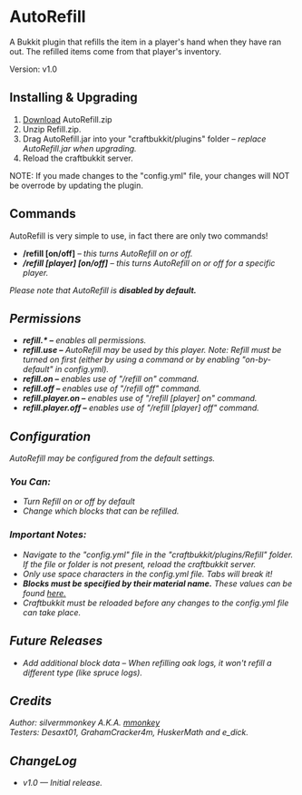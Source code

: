 <h1>AutoRefill</h1>
<p>A Bukkit plugin that refills the item in a player's hand when they have ran out. The refilled items come from that player's inventory.</p>
<p>Version: v1.0</p>

<h2>Installing & Upgrading</h2>
<ol>
  <li><a href="http://dev.bukkit.org/bukkit-plugins/refill/">Download</a> AutoRefill.zip</li>
  <li>Unzip Refill.zip.</li>
  <li>Drag AutoRefill.jar into your "craftbukkit/plugins" folder <em>&ndash; replace AutoRefill.jar when upgrading.</em></li>
  <li>Reload the craftbukkit server.</li>
</ol>
<p>NOTE: If you made changes to the "config.yml" file, your changes will NOT be overrode by updating the plugin.</p>

<h2>Commands</h2>
<p>AutoRefill is very simple to use, in fact there are only two commands!</p>
<ul>
  <li><b>/refill [on/off]</b> <em>&ndash; this turns AutoRefill on or off.<em></li>
  <li><b>/refill [player] [on/off]</b> <em>&ndash; this turns AutoRefill on or off for a specific player.<em></li>
</ul>
<p>Please note that AutoRefill is <b>disabled by default.</b></p>

<h2>Permissions</h2>
<ul>
  <li><b>refill.* &ndash;</b> enables all permissions.</li>
  <li><b>refill.use &ndash;</b> AutoRefill may be used by this player. <em>Note: Refill must be turned on first (either by using a command or by enabling "on-by-default" in config.yml).</em></li>
  <li><b>refill.on &ndash;</b> enables use of "/refill on" command.</li>
  <li><b>refill.off &ndash;</b> enables use of "/refill off" command.</li>
  <li><b>refill.player.on &ndash;</b> enables use of "/refill [player] on" command.</li>
  <li><b>refill.player.off &ndash;</b> enables use of "/refill [player] off" command.</li>
</ul>

<h2>Configuration</h2>
<p>AutoRefill may be configured from the default settings.</p>
<h3>You Can:</h3>
<ul>
  <li>Turn Refill on or off by default</li>
  <li>Change which blocks that can be refilled.</li>
</ul> 

<h3>Important Notes:</h3>
<ul>
  <li>Navigate to the "config.yml" file in the "craftbukkit/plugins/Refill" folder. If the file or folder is not present, reload the craftbukkit server.</li>
  <li>Only use space characters in the config.yml file. Tabs will break it!</li>
  <li><b>Blocks must be specified by their material name.</b> These values can be found <a href="http://jd.bukkit.org/dev/apidocs/org/bukkit/Material.html" target="_blank">here.</a></li>
  <li>Craftbukkit must be reloaded before any changes to the config.yml file can take place.</li>
</ul>

<h2>Future Releases</h2>
<ul>
   <li>Add additional block data &ndash; When refilling oak logs, it won't refill a different type (like spruce logs).</li>
</ul>

<h2>Credits</h2>
<p>Author: silvermmonkey A.K.A. <a href="http://forums.bukkit.org/members/mmonkey.90802399/">mmonkey</a><br>
Testers: Desaxt01, GrahamCracker4m, HuskerMath and e_dick.</p>

<h2>ChangeLog</h2>
<ul>
  <li>v1.0 <em>&mdash; Initial release.</em></li>
</ul>